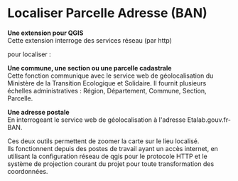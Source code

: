 # Localiser Parcelle Adresse (BAN)
**Une extension pour QGIS**  
Cette extension interroge des services réseau (par http)  

pour localiser :  

**Une commune, une section ou une parcelle cadastrale**  
Cette fonction communique avec le service web de géolocalisation du Ministère de la Transition Ecologique et Solidaire. Il fournit plusieurs échelles administratives : Région, Département, Commune, Section, Parcelle.  

**Une adresse postale**  
En interrogeant le service web de géolocalisation à l'adresse Etalab.gouv.fr-BAN.  


Ces deux outils permettent de zoomer la carte sur le lieu localisé.  
Ils fonctionnent depuis des postes de travail ayant un accès internet, en utilisant la configuration réseau de qgis pour le protocole HTTP et le système de projection courant du projet pour toute transformation des coordonnées.  
